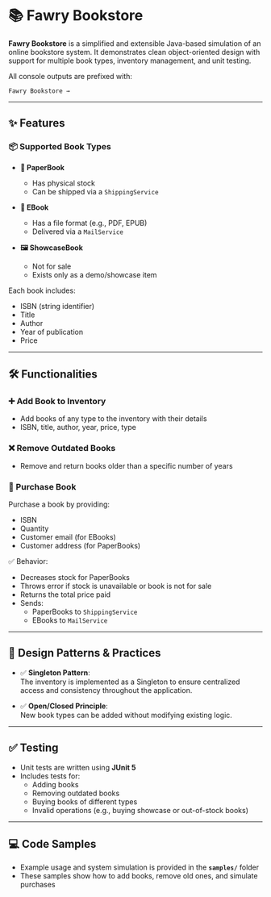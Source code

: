 # 📚 Fawry Bookstore

**Fawry Bookstore** is a simplified and extensible Java-based simulation of an online bookstore system. It demonstrates clean object-oriented design with support for multiple book types, inventory management, and unit testing.

All console outputs are prefixed with:

```
Fawry Bookstore →
```

---

## ✨ Features

### 📦 Supported Book Types

- **📘 PaperBook**
  - Has physical stock
  - Can be shipped via a `ShippingService`

- **📄 EBook**
  - Has a file format (e.g., PDF, EPUB)
  - Delivered via a `MailService` 

- **🖼️ ShowcaseBook**
  - Not for sale
  - Exists only as a demo/showcase item

Each book includes:
- ISBN (string identifier)
- Title
- Author
- Year of publication
- Price

---

## 🛠️ Functionalities

### ➕ Add Book to Inventory
- Add books of any type to the inventory with their details
- ISBN, title, author, year, price, type

### ❌ Remove Outdated Books
- Remove and return books older than a specific number of years

### 🛒 Purchase Book

Purchase a book by providing:
- ISBN
- Quantity
- Customer email (for EBooks)
- Customer address (for PaperBooks)

✅ Behavior:
- Decreases stock for PaperBooks
- Throws error if stock is unavailable or book is not for sale
- Returns the total price paid
- Sends:
  - PaperBooks to `ShippingService`
  - EBooks to `MailService`

---

## 🔁 Design Patterns & Practices

- ✅ **Singleton Pattern**:  
  The inventory is implemented as a Singleton to ensure centralized access and consistency throughout the application.

- ✅ **Open/Closed Principle**:  
  New book types can be added without modifying existing logic.

---

## ✅ Testing

- Unit tests are written using **JUnit 5**
- Includes tests for:
  - Adding books
  - Removing outdated books
  - Buying books of different types
  - Invalid operations (e.g., buying showcase or out-of-stock books)

---

## 💻 Code Samples

- Example usage and system simulation is provided in the **`samples/`** folder
- These samples show how to add books, remove old ones, and simulate purchases

